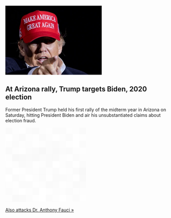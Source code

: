 
![At Arizona rally, Trump targets Biden, 2020 election](./20220116115835.png)
## At Arizona rally, Trump targets Biden, 2020 election

Former President Trump held his first rally of the midterm year in Arizona on Saturday, hitting President Biden and air his unsubstantiated claims about election fraud.

![pic](../square_bg.png)

[Also attacks Dr. Anthony Fauci »](https://www.yahoo.com/news/trump-slams-biden-voices-unsubstantiated-041339624.html)
